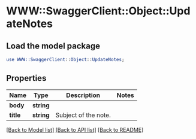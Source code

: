 # WWW::SwaggerClient::Object::UpdateNotes

## Load the model package
```perl
use WWW::SwaggerClient::Object::UpdateNotes;
```

## Properties
Name | Type | Description | Notes
------------ | ------------- | ------------- | -------------
**body** | **string** |  | 
**title** | **string** | Subject of the note.  | 

[[Back to Model list]](../README.md#documentation-for-models) [[Back to API list]](../README.md#documentation-for-api-endpoints) [[Back to README]](../README.md)


